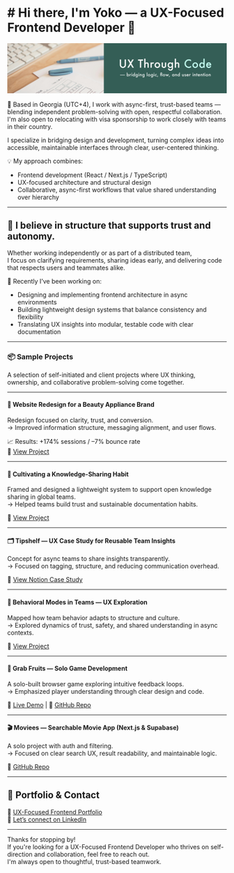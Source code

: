 # # Hi there, I'm Yoko — a UX-Focused Frontend Developer 👋

![cover-image](./images/github-bg2.png)

🚀 Based in Georgia (UTC+4), I work with async-first, trust-based teams — blending independent problem-solving with open, respectful collaboration. I'm also open to relocating with visa sponsorship to work closely with teams in their country.

I specialize in bridging design and development, turning complex ideas into accessible, maintainable interfaces through clear, user-centered thinking.

💡 My approach combines:
- Frontend development (React / Next.js / TypeScript)
- UX-focused architecture and structural design
- Collaborative, async-first workflows that value shared understanding over hierarchy

---

## 🌿 I believe in structure that supports trust and autonomy.

Whether working independently or as part of a distributed team,  
I focus on clarifying requirements, sharing ideas early, and delivering code that respects users and teammates alike.

🧠 Recently I’ve been working on:
- Designing and implementing frontend architecture in async environments
- Building lightweight design systems that balance consistency and flexibility
- Translating UX insights into modular, testable code with clear documentation

---

### 📦 Sample Projects

A selection of self-initiated and client projects where UX thinking, ownership, and collaborative problem-solving come together.

---

#### 🧩 Website Redesign for a Beauty Appliance Brand  
Redesign focused on clarity, trust, and conversion.  
→ Improved information structure, messaging alignment, and user flows.

📈 Results: +174% sessions / –7% bounce rate  
🔗 [View Project](https://abiding-snap-e4c.notion.site/UX-Oriented-Website-Redesign-for-a-Beauty-Appliance-Brand-215994322fd581c9baa0c654756bc1c2)

---

#### 🧠 Cultivating a Knowledge-Sharing Habit  
Framed and designed a lightweight system to support open knowledge sharing in global teams.  
→ Helped teams build trust and sustainable documentation habits.

🔗 [View Project](https://abiding-snap-e4c.notion.site/Cultivating-a-Knowledge-Sharing-Habit-in-Global-Teams-215994322fd581d3816cfc814d16ca58?pvs=143)

---

#### 🗂️ Tipshelf — UX Case Study for Reusable Team Insights  
Concept for async teams to share insights transparently.  
→ Focused on tagging, structure, and reducing communication overhead.

🔗 [View Notion Case Study](https://abiding-snap-e4c.notion.site/Tipshelf-UX-Case-Study-215994322fd581be9112cd4174f4ae3d?pvs=143)

---

#### 🧃 Behavioral Modes in Teams — UX Exploration  
Mapped how team behavior adapts to structure and culture.  
→ Explored dynamics of trust, safety, and shared understanding in async contexts.

🔗 [View Project](https://abiding-snap-e4c.notion.site/Behavioral-Modes-in-Team-Contexts-215994322fd581509794c974e9772e9e)

---

#### 🍓 Grab Fruits — Solo Game Development  
A solo-built browser game exploring intuitive feedback loops.  
→ Emphasized player understanding through clear design and code.

🔗 [Live Demo](https://grab-fruits-yocosaka.netlify.app/) | 🔗 [GitHub Repo](https://github.com/yoko-vicky/Glab-Fruits)

---

#### 🎬 Moviees — Searchable Movie App (Next.js & Supabase)  
A solo project with auth and filtering.  
→ Focused on clear search UX, result readability, and maintainable logic.

🔗 [GitHub Repo](https://github.com/yoko-vicky/MyFavoriteMovies)

---

## 📘 Portfolio & Contact

🧭 [UX-Focused Frontend Portfolio](https://www.yokoworks.dev/)  
💬 [Let’s connect on LinkedIn](https://www.linkedin.com/in/yoko-vicky/)

---

Thanks for stopping by!  
If you're looking for a UX-Focused Frontend Developer who thrives on self-direction and collaboration, feel free to reach out.  
I'm always open to thoughtful, trust-based teamwork.

